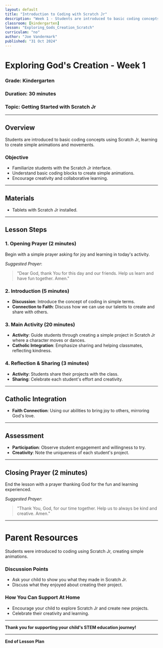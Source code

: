 ```yaml
---
layout: default
title: "Introduction to Coding with Scratch Jr"
description: "Week 1 - Students are introduced to basic coding concepts using Scratch Jr, learning to create simple animations and movements."
classroom: [kindergarten]
lesson: "Exploring_Gods_Creation_Scratch"
curriculam: "no"
author: "Joe Vandermark"
published: "31 Oct 2024"
---
```



# Exploring God's Creation - Week 1

### **Grade**: Kindergarten  
### **Duration**: 30 minutes  
### **Topic**: Getting Started with Scratch Jr

---

## **Overview**
Students are introduced to basic coding concepts using Scratch Jr, learning to create simple animations and movements.

### **Objective**
- Familiarize students with the Scratch Jr interface.
- Understand basic coding blocks to create simple animations.
- Encourage creativity and collaborative learning.

---

## **Materials**
- Tablets with Scratch Jr installed.

---

## **Lesson Steps**

### **1. Opening Prayer (2 minutes)**
Begin with a simple prayer asking for joy and learning in today's activity.

_Suggested Prayer_:  
> "Dear God, thank You for this day and our friends. Help us learn and have fun together. Amen."

### **2. Introduction (5 minutes)**
- **Discussion**: Introduce the concept of coding in simple terms.
- **Connection to Faith**: Discuss how we can use our talents to create and share with others.

### **3. Main Activity (20 minutes)**
- **Activity**: Guide students through creating a simple project in Scratch Jr where a character moves or dances.
- **Catholic Integration**: Emphasize sharing and helping classmates, reflecting kindness.

### **4. Reflection & Sharing (3 minutes)**
- **Activity**: Students share their projects with the class.
- **Sharing**: Celebrate each student's effort and creativity.

---

## **Catholic Integration**
- **Faith Connection**: Using our abilities to bring joy to others, mirroring God's love.

---

## **Assessment**
- **Participation**: Observe student engagement and willingness to try.
- **Creativity**: Note the uniqueness of each student's project.

---

## **Closing Prayer (2 minutes)**
End the lesson with a prayer thanking God for the fun and learning experienced.

_Suggested Prayer_:  
> "Thank You, God, for our time together. Help us to always be kind and creative. Amen."

---

# Parent Resources


Students were introduced to coding using Scratch Jr, creating simple animations.

### **Discussion Points**
- Ask your child to show you what they made in Scratch Jr.
- Discuss what they enjoyed about creating their project.

### **How You Can Support At Home**
- Encourage your child to explore Scratch Jr and create new projects.
- Celebrate their creativity and learning.

---

**Thank you for supporting your child's STEM education journey!**

---

**End of Lesson Plan**
